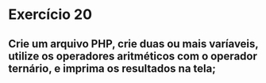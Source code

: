# Exercício 20
## Crie um arquivo PHP, crie duas ou mais varíaveis, utilize os operadores aritméticos com o operador ternário, e imprima os resultados na tela;